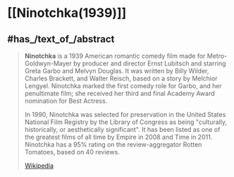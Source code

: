 
# [[Ninotchka(1939)]] 


## #has_/text_of_/abstract 

> **Ninotchka** is a 1939 American romantic comedy film made for Metro-Goldwyn-Mayer 
> by producer and director Ernst Lubitsch and starring Greta Garbo and Melvyn Douglas. 
> It was written by Billy Wilder, Charles Brackett, and Walter Reisch, 
> based on a story by Melchior Lengyel. 
> Ninotchka marked the first comedy role for Garbo, and her penultimate film; 
> she received her third and final Academy Award nomination for Best Actress.
>
> In 1990, Ninotchka was selected for preservation in the United States National Film Registry 
> by the Library of Congress as being "culturally, historically, or aesthetically significant". 
> It has been listed as one of the greatest films of all time by Empire in 2008 and Time in 2011. 
> Ninotchka has a 95% rating on the review-aggregator Rotten Tomatoes, based on 40 reviews.
>
> [Wikipedia](https://en.wikipedia.org/wiki/Ninotchka) 



